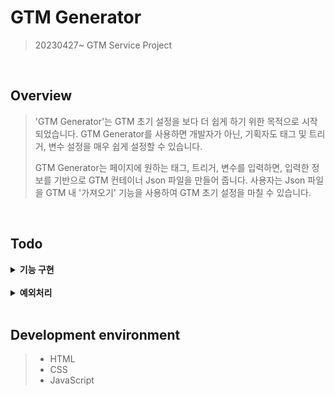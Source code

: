 # GTM Generator

> 20230427~
> GTM Service Project

<br>

## Overview

> 'GTM Generator'는 GTM 초기 설정을 보다 더 쉽게 하기 위한 목적으로 시작되었습니다.
> GTM Generator를 사용하면 개발자가 아닌, 기획자도 태그 및 트리거, 변수 설정을 매우 쉽게 설정할 수 있습니다.
>
> GTM Generator는 페이지에 원하는 태그, 트리거, 변수를 입력하면, 입력한 정보를 기반으로 GTM 컨테이너 Json 파일을 만들어 줍니다.
> 사용자는 Json 파일을 GTM 내 '가져오기' 기능을 사용하여 GTM 초기 설정을 마칠 수 있습니다.

<br>

## Todo

<details><summary> <b>기능 구현</b> </summary>
  
* 각 input태그 값 추출하여 배열로 저장(05.11 완료) 
* 배열로 저장된 태그 정보 태그 리스트 출력(05.11 완료)
* 태그 생성 후 모달창 내 input태그 값 초기화(05.11 완료)
* 구성태그 input값으로 데이터 설정(05.11 완료)
* 맞춤 이벤트 디자인 및 기능 구현(05.13 완료)
* 이벤트 태그 데이터 디자인 설정(05.13 완료)
* 이벤트 태그 기능 구현(05.16 완료)
* 트리거명 중복체크
* cid값 당사쿠키로 기본설정 or 체크했을 때 설정
* 전자상거래 구현
* 태그 생성 후 input태그 하나 제외하고 삭제
* 모달창 디자인 수정
* 명명 규칙 준수하여 변수명 수정
* 리펙토링
  
</details>
<br>

<details><summary> <b>예외처리</b></summary>
  
* 태그 생성 중에 input태그에 값 있는 경우 닫기 눌렀을 때 alert창 출력
* 이벤트 매개변수 동일한 변수명 있을 시 alert출력
* 태그명 없을 시 태그 저장X
* 새로고침 시 경고창 출력
  
</details>
<br>

## Development environment

> - HTML
> - CSS
> - JavaScript
